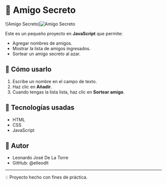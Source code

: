 # 🎁 Amigo Secreto

![Amigo Secreto]![Amigo Secreto](./assets/img/amigo.png)


Este es un pequeño proyecto en **JavaScript** que permite:
- Agregar nombres de amigos.
- Mostrar la lista de amigos ingresados.
- Sortear un amigo secreto al azar.

## 🚀 Cómo usarlo
1. Escribe un nombre en el campo de texto.
2. Haz clic en **Añadir**.
3. Cuando tengas la lista lista, haz clic en **Sortear amigo**.

## 📂 Tecnologías usadas
- HTML
- CSS
- JavaScript

## 👤 Autor

- Leonardo José De La Torre
- GitHub: @elleodlt

---
💡 Proyecto hecho con fines de práctica.

